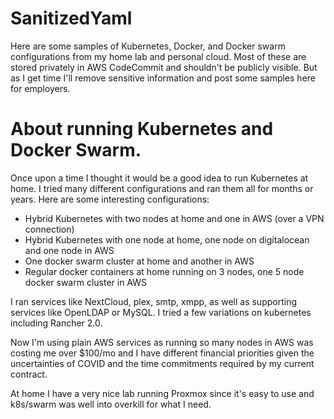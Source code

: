 # SanitizedYaml
Here are some samples of Kubernetes, Docker, and Docker swarm configurations from my home lab and personal cloud.  Most of these are stored privately in AWS CodeCommit and shouldn't be publicly visible.  But as I get time I'll remove sensitive information and post some samples here for employers.

# About running Kubernetes and Docker Swarm.
Once upon a time I thought it would be a good idea to run Kubernetes at home.  I tried many different configurations and ran them all for months or years.  Here are some interesting configurations:

- Hybrid Kubernetes with two nodes at home and one in AWS (over a VPN connection)
- Hybrid Kubernetes with one node at home, one node on digitalocean and one node in AWS
- One docker swarm cluster at home and another in AWS
- Regular docker containers at home running on 3 nodes, one 5 node docker swarm cluster in AWS


I ran services like NextCloud, plex, smtp, xmpp, as well as supporting services like OpenLDAP or MySQL.  I tried a few variations on kubernetes including Rancher 2.0.

Now I'm using plain AWS services as running so many nodes in AWS was costing me over $100/mo and I have different financial priorities given the uncertainties of COVID and the time commitments required by my current contract.

At home I have a very nice lab running Proxmox since it's easy to use and k8s/swarm was well into overkill for what I need.
